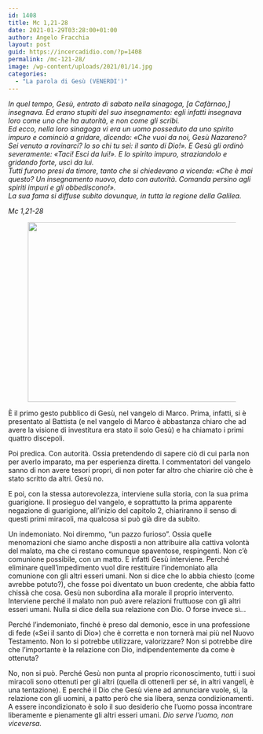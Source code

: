 ```yaml
---
id: 1408
title: Mc 1,21-28
date: 2021-01-29T03:28:00+01:00
author: Angelo Fracchia
layout: post
guid: https://incercadidio.com/?p=1408
permalink: /mc-121-28/
image: /wp-content/uploads/2021/01/14.jpg
categories:
  - "La parola di Gesù (VENERDI')"
---
```

_In quel tempo, Gesù, entrato di sabato nella sinagoga, [a Cafàrnao,] insegnava. Ed erano stupiti del suo insegnamento: egli infatti insegnava loro come uno che ha autorità, e non come gli scribi.  
Ed ecco, nella loro sinagoga vi era un uomo posseduto da uno spirito impuro e cominciò a gridare, dicendo: «Che vuoi da noi, Gesù Nazareno? Sei venuto a rovinarci? Io so chi tu sei: il santo di Dio!». E Gesù gli ordinò severamente: «Taci! Esci da lui!». E lo spirito impuro, straziandolo e gridando forte, uscì da lui.  
Tutti furono presi da timore, tanto che si chiedevano a vicenda: «Che è mai questo? Un insegnamento nuovo, dato con autorità. Comanda persino agli spiriti impuri e gli obbediscono!».  
La sua fama si diffuse subito dovunque, in tutta la regione della Galilea._

<p class="has-text-align-right">
  <em>Mc 1,21-28</em>
</p><figure class="wp-block-image size-large is-resized">

<img src="https://incercadidio.com/wp-content/uploads/2021/01/14-1.jpg" alt="" class="wp-image-1410" width="799" height="366" srcset="https://incercadidio.com/wp-content/uploads/2021/01/14-1.jpg 404w, https://incercadidio.com/wp-content/uploads/2021/01/14-1-300x137.jpg 300w" sizes="(max-width: 799px) 100vw, 799px" /> </figure> 

È il primo gesto pubblico di Gesù, nel vangelo di Marco. Prima, infatti, si è presentato al Battista (e nel vangelo di Marco è abbastanza chiaro che ad avere la visione di investitura era stato il solo Gesù) e ha chiamato i primi quattro discepoli.

Poi predica. Con autorità. Ossia pretendendo di sapere ciò di cui parla non per averlo imparato, ma per esperienza diretta. I commentatori del vangelo sanno di non avere tesori propri, di non poter far altro che chiarire ciò che è stato scritto da altri. Gesù no. 

E poi, con la stessa autorevolezza, interviene sulla storia, con la sua prima guarigione. Il prosieguo del vangelo, e soprattutto la prima apparente negazione di guarigione, all’inizio del capitolo 2, chiariranno il senso di questi primi miracoli, ma qualcosa si può già dire da subito.

Un indemoniato. Noi diremmo, “un pazzo furioso”. Ossia quelle menomazioni che siamo anche disposti a non attribuire alla cattiva volontà del malato, ma che ci restano comunque spaventose, respingenti. Non c’è comunione possibile, con un matto. E infatti Gesù interviene. Perché eliminare quell’impedimento vuol dire restituire l’indemoniato alla comunione con gli altri esseri umani. Non si dice che lo abbia chiesto (come avrebbe potuto?), che fosse poi diventato un buon credente, che abbia fatto chissà che cosa. Gesù non subordina alla morale il proprio intervento. Interviene perché il malato non può avere relazioni fruttuose con gli altri esseri umani. Nulla si dice della sua relazione con Dio. O forse invece sì&#8230;

Perché l’indemoniato, finché è preso dal demonio, esce in una professione di fede («Sei il santo di Dio») che è corretta e non tornerà mai più nel Nuovo Testamento. Non lo si potrebbe utilizzare, valorizzare? Non si potrebbe dire che l’importante è la relazione con Dio, indipendentemente da come è ottenuta?

No, non si può. Perché Gesù non punta al proprio riconoscimento, tutti i suoi miracoli sono ottenuti per gli altri (quella di ottenerli per sé, in altri vangeli, è una tentazione). E perché il Dio che Gesù viene ad annunciare vuole, sì, la relazione con gli uomini, a patto però che sia libera, senza condizionamenti. A essere incondizionato è solo il suo desiderio che l’uomo possa incontrare liberamente e pienamente gli altri esseri umani. _Dio serve l’uomo, non viceversa._